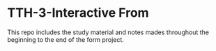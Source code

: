 # TTH-3-Interactive From 
 This repo includes the study material and notes mades throughout the beginning to the end of the form project.
